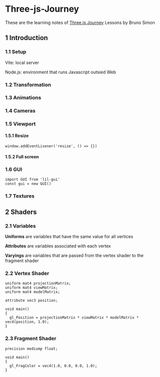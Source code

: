 # Three-js-Journey
These are the learning notes of [Three.js Journey](https://threejs-journey.com/) Lessons by Bruno Simon

## 1 Introduction

### 1.1 Setup
Vite: local server

Node.js: environment that runs Javascript outsied Web

### 1.2 Transformation

### 1.3 Animations

### 1.4 Cameras

### 1.5 Viewport 

#### 1.5.1 Resize
```
window.addEventLisener('resize', () => {})
```
#### 1.5.2 Full screen

### 1.6 GUI
```
import GUI from 'lil-gui'
const gui = new GUI()
```

### 1.7 Textures

## 2 Shaders
### 2.1 Variables
**Uniforms** are variables that have the same value for all vertices

**Attributes** are variables associated with each vertex

**Varyings** are variables that are passed from the vertex shader to the fragment shader

### 2.2 Vertex Shader
```
uniform mat4 projectionMatrix;
uniform mat4 viewMatrix;
uniform mat4 modelMatrix;

attribute vec3 position;

void main()
{
  gl_Position = projectionMatrix * viewMatrix * modelMatrix * vec4(position, 1.0);
}
```
### 2.3 Fragment Shader
```
precision mediump float;

void main()
{
  gl_FragColor = vec4(1.0, 0.0, 0.0, 1.0);
}
```

